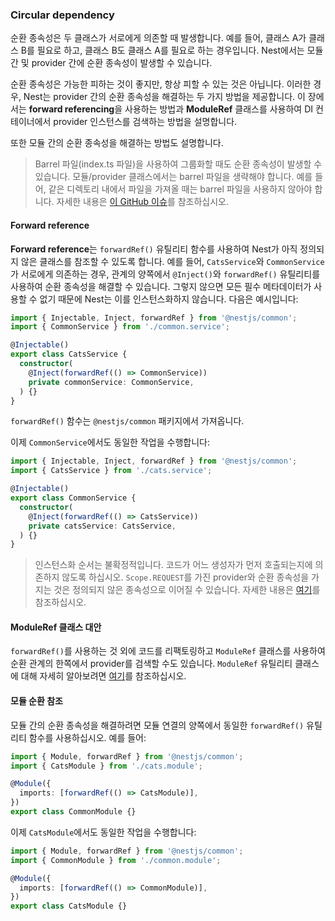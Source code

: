 ### Circular dependency

순환 종속성은 두 클래스가 서로에게 의존할 때 발생합니다. 예를 들어, 클래스 A가 클래스 B를 필요로 하고, 클래스 B도 클래스 A를 필요로 하는 경우입니다. Nest에서는 모듈 간 및 provider 간에 순환 종속성이 발생할 수 있습니다.

순환 종속성은 가능한 피하는 것이 좋지만, 항상 피할 수 있는 것은 아닙니다. 이러한 경우, Nest는 provider 간의 순환 종속성을 해결하는 두 가지 방법을 제공합니다. 이 장에서는 **forward referencing**을 사용하는 방법과 **ModuleRef** 클래스를 사용하여 DI 컨테이너에서 provider 인스턴스를 검색하는 방법을 설명합니다.

또한 모듈 간의 순환 종속성을 해결하는 방법도 설명합니다.

> Barrel 파일(index.ts 파일)을 사용하여 그룹화할 때도 순환 종속성이 발생할 수 있습니다. 모듈/provider 클래스에서는 barrel 파일을 생략해야 합니다. 예를 들어, 같은 디렉토리 내에서 파일을 가져올 때는 barrel 파일을 사용하지 않아야 합니다. 자세한 내용은 [이 GitHub 이슈](https://github.com/nestjs/nest/issues/1181#issuecomment-430197191)를 참조하십시오.

#### Forward reference

**Forward reference**는 `forwardRef()` 유틸리티 함수를 사용하여 Nest가 아직 정의되지 않은 클래스를 참조할 수 있도록 합니다. 예를 들어, `CatsService`와 `CommonService`가 서로에게 의존하는 경우, 관계의 양쪽에서 `@Inject()`와 `forwardRef()` 유틸리티를 사용하여 순환 종속성을 해결할 수 있습니다. 그렇지 않으면 모든 필수 메타데이터가 사용할 수 없기 때문에 Nest는 이를 인스턴스화하지 않습니다. 다음은 예시입니다:

```typescript
import { Injectable, Inject, forwardRef } from '@nestjs/common';
import { CommonService } from './common.service';

@Injectable()
export class CatsService {
  constructor(
    @Inject(forwardRef(() => CommonService))
    private commonService: CommonService,
  ) {}
}
```

`forwardRef()` 함수는 `@nestjs/common` 패키지에서 가져옵니다.

이제 `CommonService`에서도 동일한 작업을 수행합니다:

```typescript
import { Injectable, Inject, forwardRef } from '@nestjs/common';
import { CatsService } from './cats.service';

@Injectable()
export class CommonService {
  constructor(
    @Inject(forwardRef(() => CatsService))
    private catsService: CatsService,
  ) {}
}
```

> 인스턴스화 순서는 불확정적입니다. 코드가 어느 생성자가 먼저 호출되는지에 의존하지 않도록 하십시오. `Scope.REQUEST`를 가진 provider와 순환 종속성을 가지는 것은 정의되지 않은 종속성으로 이어질 수 있습니다. 자세한 내용은 [여기](https://github.com/nestjs/nest/issues/5778)를 참조하십시오.

#### ModuleRef 클래스 대안

`forwardRef()`를 사용하는 것 외에 코드를 리팩토링하고 `ModuleRef` 클래스를 사용하여 순환 관계의 한쪽에서 provider를 검색할 수도 있습니다. `ModuleRef` 유틸리티 클래스에 대해 자세히 알아보려면 [여기](https://docs.nestjs.com/fundamentals/module-ref)를 참조하십시오.

#### 모듈 순환 참조

모듈 간의 순환 종속성을 해결하려면 모듈 연결의 양쪽에서 동일한 `forwardRef()` 유틸리티 함수를 사용하십시오. 예를 들어:

```typescript
import { Module, forwardRef } from '@nestjs/common';
import { CatsModule } from './cats.module';

@Module({
  imports: [forwardRef(() => CatsModule)],
})
export class CommonModule {}
```

이제 `CatsModule`에서도 동일한 작업을 수행합니다:

```typescript
import { Module, forwardRef } from '@nestjs/common';
import { CommonModule } from './common.module';

@Module({
  imports: [forwardRef(() => CommonModule)],
})
export class CatsModule {}
```
